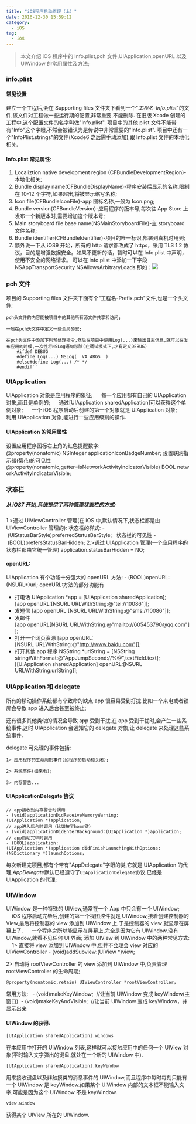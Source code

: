 ```yaml
---
title: "iOS程序启动原理（上）"
date: 2016-12-30 15:59:12
category:
  - iOS
tag:
  - iOS
---
```



> 本文介绍 iOS 程序中的 Info.plist,pch 文件,UIApplication,openURL 以及 UIWindow 的常用属性及方法;

### info.plist

#### 常见设置

建立一个工程后,会在 Supporting files 文件夹下看到一个"_工程名-Info.plist_"的文件,该文件对工程做一些运行期的配置,非常重要,不能删除.
在旧版 Xcode 创建的工程中,这个配置文件的名字叫做"Info.plist".
项目中的其他 plist 文件不能带有"Info"这个字眼,不然会被错认为是传说中非常重要的"Info.plist".
项目中还有一个"InfoPlist.strings"的文件(Xcode6 之后需手动添加),跟 Info.plist 文件的本地化相关.

#### Info.plist 常见属性:

1.  Localiztion native development region (CFBundleDevelopmentRegion)-本地化相关;
2.  Bundle display name(CFBundleDisplayName)-程序安装后显示的名称,限制在 10-12 个字符,如果超出,将被显示缩写名称;
3.  Icon file(CFBundleIconFile)-app 图标名称,一般为 Icon.png;
4.  Bundle version(CFBundleVersion)-应用程序的版本号,每次往 App Store 上发布一个新版本时,需要增加这个版本号;
5.  Main storyboard file base name(NSMainStoryboardFile)-主 storyboard 文件名称;
6.  Bundle identifier(CFBundleIdentifier)-项目的唯一标识,部署到真机时用到;
7.  额外说一下从 iOS9 开始，所有的 http 请求都改成了 https，采用 TLS 1.2 协议，目的是增强数据安全。如果不更新的话，暂时可以在 Info.plist 中声明，使用不安全的网络请求。
    可以在 info.plist 中添加一下字段
    <key>NSAppTransportSecurity</key>
    <dict>
    <key>NSAllowsArbitraryLoads</key>
    <true/>
    </dict>
    即如：![](http://upload-images.jianshu.io/upload_images/2076247-22165721d20be6ab?imageMogr2/auto-orient/strip%7CimageView2/2/w/1240)

### pch 文件

项目的 Supporting files 文件夹下面有个"工程名-Prefix.pch"文件,也是一个头文件;

    pch头文件的内容能被项目中的其他所有源文件共享和访问;

    一般在pch头文件中定义一些全局的宏;

    在pch头文件中添加下列预处理指令,然后在项目中使用Log(...)来输出日志信息,就可以在发布应用的时候,一次性将NSLog语句移除(在调试模式下,才有定义DEBUG)
        #ifdef DEBUG
        #define Log(...) NSLog(__VA_ARGS__)
        #else#define Log(...) /* */
        #endif``

### UIApplication

UIApplication 对象是应用程序的象征;
     每一个应用都有自己的 UIApplication 对象,而且是单例的;
     通过[UIApplication sharedApplication]可以获得这个单例对象;
     一个 iOS 程序启动后创建的第一个对象就是 UIApplication 对象;
     利用 UIApplication 对象,能进行一些应用级别的操作.

#### UIApplication 的常用属性

设置应用程序图标右上角的红色提醒数字:
@property(nonatomic) NSInteger applicationIconBadgeNumber;
设置联网指示器(菊花)的可见性
@property(nonatomic,getter=isNetworkActivityIndicatorVisible) BOOL networkActivityIndicatorVisible;

### 状态栏

##### 从 iOS7 开始,系统提供了两种管理状态栏的方式:

1.>通过 UIViewController 管理(在 iOS 中,默认情况下,状态栏都是由 UIViewController 管理的):
状态栏的样式:
- (UIStatusBarStyle)preferredStatusBarStyle;
  状态栏的可见性
- (BOOL)prefersStatusBarHidden;
2.>通过 UIApplication 管理(一个应用程序的状态栏都由它统一管理)
application.statusBarHidden = NO;

#### openURL:

UIApplication 有个功能十分强大的 openURL 方法:
- (BOOL)openURL:(NSURL\*)url;
openURL:方法的部分功能有

- 打电话
  UIApplication \*app = [UIApplication sharedApplication];
  [app openURL:[NSURL URLWithString:@"tel://10086"]];
- 发短信
  [app openURL:[NSURL URLWithString:@"sms://10086"]];
- 发邮件
  [app openURL[NSURL URLWithString:@"mailto://605453790@qq.com"]];
- 打开一个网页资源
  [app openURL:[NSURL URLWithString:@"http://www.baidu.com"]];
- 打开其他 app 程序
  NSString \*urlString = [NSString stringWithFormat:@"AppJumpSecond://%@",textField.text];
  [[UIApplication sharedApplication] openURL:[NSURL URLWithString:urlString]];

### UIApplication 和 delegate

所有的移动操作系统都有个致命的缺点:app 很容易受到打扰.比如一个来电或者锁屏会导致 app 进入后台甚至被终止;

还有很多其他类似的情况会导致 app 受到干扰,在 app 受到干扰时,会产生一些系统事件,这时 UIApplication 会通知它的 delegate 对象,让 delegate 来处理这些系统事件.

delegate 可处理的事件包括:

    1> 应用程序的生命周期事件(如程序的启动和关闭);

    2> 系统事件(如来电);

    3> 内存警告...

#### UIApplicationDelegate 协议

    // app接收到内存警告时调用
    - (void)applicationDidReceiveMemoryWarning:(UIApplication *)application;
    // app进入后台时调用（比如按了home键）
    - (void)applicationDidEnterBackground:(UIApplication *)application;
    // app启动完毕时调用
    - (BOOL)application:(UIApplication *)application didFinishLaunchingWithOptions:(NSDictionary *)launchOptions;

每次新建完项目,都有个带有"AppDelegate"字眼的类,它就是 UIApplication 的代理,*AppDelegate*默认已经遵守了`UIApplicationDelegate`协议,已经是 UIApplication 的代理;

### UIWindow

UIWindow 是一种特殊的 UIView,通常在一个 App 中只会有一个 UIWindow;
    iOS 程序启动完毕后,创建的第一个视图控件就是 UIWindow,接着创建控制器的 View,最后将控制器的 view 添加到 UIWindow 上,于是控制器的 view 就显示在屏幕上了.
     一个程序之所以能显示在屏幕上,完全是因为它有 UIWindow,没有 UIWindow,就看不见任何 UI 界面;
添加 UIView 到 UIWindow 中的两种常见方式:
    1> 直接将 view 添加到 UIWindow 中,但并不会理会 view 对应的 UIViewController
- (void)addSubview:(UIView \*)view;

2> 自动将 rootViewController 的 view 添加到 UIWindow 中,负责管理 rootViewController 的生命周期;

    @property(nonatomic,retain) UIViewController *rootViewController;

常用方法:
  - (void)makeKeyWindow;  //让当前 UIWindow 变成 keyWindow(主窗口) 
- (void)makeKeyAndVisible;  //让当前 UIWindow 变成 keyWindow，并显示出来

#### UIWindow 的获得:

    [UIApplication sharedApplication].windows

在本应用中打开的 UIWindow 列表,这样就可以接触应用中的任何一个 UIView 对象(平时输入文字弹出的键盘,就处在一个新的 UIWindow 中).

    [UIApplication sharedApplication].keyWindow

用来接收键盘以及非触摸类的消息事件的 UIWindow,而且程序中每时每刻只能有一个 UIWindow 是 keyWindow.如果某个 UIWindow 内部的文本框不能输入文字,可能是因为这个 UIWindow 不是 keyWindow.

    view.window

获得某个 UIView 所在的 UIWindow.
